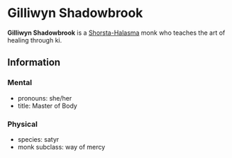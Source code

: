 # Gilliwyn Shadowbrook

**Gilliwyn Shadowbrook** is a [Shorsta-Halasma](../) monk who teaches the art of healing through ki.

## Information

### Mental

- pronouns: she/her
- title: Master of Body

### Physical

- species: satyr
- monk subclass: way of mercy
